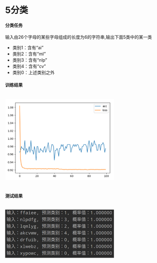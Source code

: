 # 5分类

#### 分类任务
 输入由26个字母的某些字母组成的长度为6的字符串,输出下面5类中的某一类
* 类别1：含有“ai”
* 类别2：含有“ml”
* 类别3：含有“nlp”
* 类别4：含有“cv”
* 类别0：上述类别之外

#### 训练结果
<br>
<img width=350 src="./result/loss_acc.png">  

<br>
<br>

#### 测试结果
<br>

<img width=350 src='./result/output.png'>
